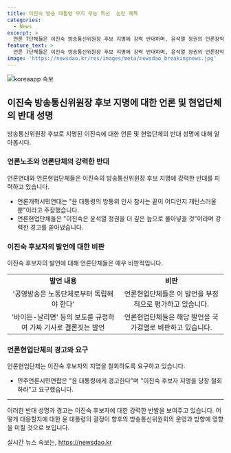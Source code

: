 ```yaml
---
title: 이진숙 방송 대통령 무지 무능 독선  논란 제목
categories:
  - News
excerpt: >
  언론 7단체들은 이진숙 방송통신위원장 후보 지명에 강력 반대하며, 윤석열 정권의 언론장악을 우려하고 있다. 또한, 방통위 인사의 정치적 간섭과 2인 체제 위법성을 비판하며, 이진숙이 공영방송을 노동단체로부터 독립시키고자 하는 발언을 비판하고 있다. 언론현업단체들은 이진숙의 지명이 공영방송을 장악하고 민영화를 추진하는 것으로 우려하며, 철회를 촉구하고 있다. 또한, 윤대통령에게 경고하며, 국민의 의견을 무시하지 말고 후보자를 재고하라고 촉구하고 있다.
feature_text: >
  언론 7단체들은 이진숙 방송통신위원장 후보 지명에 강력 반대하며, 윤석열 정권의 언론장악을 우려하고 있다. 또한, 방통위 인사의 정치적 간섭과 2인 체제 위법성을 비판하며, 이진숙이 공영방송을 노동단체로부터 독립시키고자 하는 발언을 비판하고 있다. 언론현업단체들은 이진숙의 지명이 공영방송을 장악하고 민영화를 추진하는 것으로 우려하며, 철회를 촉구하고 있다. 또한, 윤대통령에게 경고하며, 국민의 의견을 무시하지 말고 후보자를 재고하라고 촉구하고 있다.
image: 'https://newsdao.kr/res/images/meta/newsdao_breakingnews.jpg'
---
```


<p><img src="https://newsdao.kr/res/images/meta/newsdao_breakingnews.jpg" alt="koreaapp 속보" /></p>

<h2 data-ke-size="size26">이진숙 방송통신위원장 후보 지명에 대한 언론 및 현업단체의 반대 성명</h2>

<p data-ke-size="size16">방송통신위원장 후보로 지명된 이진숙에 대한 언론 및 현업단체의 반대 성명에 대해 알아봅시다.</p>

<h3>언론노조와 언론단체의 강력한 반대</h3>

<p data-ke-size="size16">언론연대와 언론현업단체들은 이진숙의 방송통신위원장 후보 지명에 강력한 반대를 피력하고 있습니다.</p>

<ul>
  <li>언론개혁시민연대는 "윤 대통령의 방통위 인사 참사는 끝이 어디인지 개탄스러울 뿐"이라고 주장했습니다.</li>
  <li>언론현업단체들은 "이진숙은 윤석열 정권을 더 깊은 늪으로 몰아넣을 것"이라며 강력한 경고를 쏟아냈습니다.</li>
</ul>

<h3>이진숙 후보자의 발언에 대한 비판</h3>

<p data-ke-size="size16">이진숙 후보자의 발언에 대해 언론단체들은 매우 비판적입니다.</p>

<table>
  <tr>
    <td style="text-align: center; height: 17px;"><b>발언 내용</b></td>
    <td style="text-align: center; height: 17px;"><b>비판</b></td>
  </tr>
  <tr>
    <td style="text-align: center; height: 17px;">'공영방송은 노동단체로부터 독립해야 한다'</td>
    <td style="text-align: center; height: 17px;">언론현업단체들은 이 발언을 부정적으로 평가하고 있습니다.</td>
  </tr>
  <tr>
    <td style="text-align: center; height: 17px;">'바이든-날리면' 등의 보도를 규정하여 가짜 기사로 결론짓는 발언</td>
    <td style="text-align: center; height: 17px;">언론현업단체들은 해당 발언을 국가검열로 비판하고 있습니다.</td>
  </tr>
</table>

<h3>언론현업단체의 경고와 요구</h3>

<p data-ke-size="size16">언론현업단체는 이진숙 후보자의 지명을 철회하도록 요구하고 있습니다.</p>

<ul>
  <li>민주언론시민연합은 "윤 대통령에게 경고한다"며 "이진숙 후보자 지명을 당장 철회하라"고 요구했습니다.</li>
</ul>

<hr>

<p data-ke-size="size16">이러한 반대 성명과 경고는 이진숙 후보자에 대한 강력한 반발을 보여주고 있습니다. 어떻게 대응할지에 대한 윤 대통령의 결정이 향후의 방송통신위원회의 운영과 방향에 영향을 미칠 것으로 보입니다.</p>
실시간 뉴스 속보는, <a href="https://newsdao.kr" rel="dofollow">https://newsdao.kr</a>


